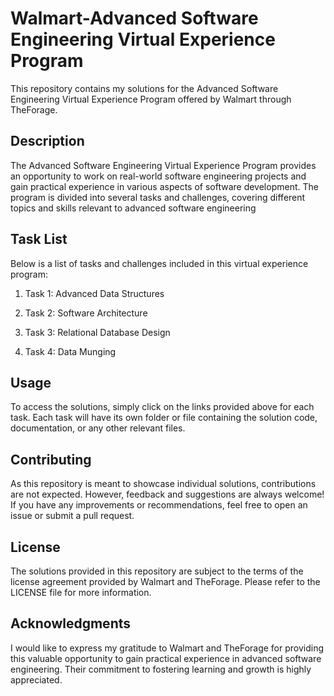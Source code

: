 # Walmart-Advanced Software Engineering Virtual Experience Program

This repository contains my solutions for the Advanced Software Engineering Virtual Experience Program offered by Walmart through TheForage.

## Description

The Advanced Software Engineering Virtual Experience Program provides an opportunity to work on real-world software engineering projects and gain practical experience in various aspects of software development. The program is divided into several tasks and challenges, covering different topics and skills relevant to advanced software engineering

## Task List

Below is a list of tasks and challenges included in this virtual experience program:

1. Task 1: Advanced Data Structures

2. Task 2: Software Architecture

3. Task 3: Relational Database Design

4. Task 4: Data Munging

## Usage

To access the solutions, simply click on the links provided above for each task. Each task will have its own folder or file containing the solution code, documentation, or any other relevant files.

## Contributing

As this repository is meant to showcase individual solutions, contributions are not expected. However, feedback and suggestions are always welcome! If you have any improvements or recommendations, feel free to open an issue or submit a pull request.

## License

The solutions provided in this repository are subject to the terms of the license agreement provided by Walmart and TheForage. Please refer to the LICENSE file for more information.

## Acknowledgments

I would like to express my gratitude to Walmart and TheForage for providing this valuable opportunity to gain practical experience in advanced software engineering. Their commitment to fostering learning and growth is highly appreciated.
